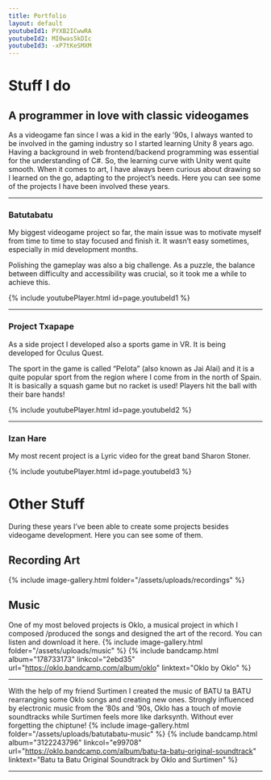 ```yaml
---
title: Portfolio
layout: default
youtubeId1: PYXB2ICwwRA
youtubeId2: MI0was5kDIc
youtubeId3: -xP7tKeSMXM
---
```


# Stuff I do

## A programmer in love with classic videogames

As a videogame fan since I was a kid in the early ’90s, I always wanted to be involved in the gaming industry so I started learning Unity 8 years ago. Having a background in web frontend/backend programming was essential for the understanding of C#. So, the learning curve with Unity went quite smooth. When it comes to art, I have always been curious about drawing so I learned on the go, adapting to the project’s needs. Here you can see some of the projects I have been involved these years.

***

### Batutabatu
My biggest videogame project so far, the main issue was to motivate myself from time to time to stay focused and finish it. It wasn’t easy sometimes, especially in mid development months.

Polishing the gameplay was also a big challenge. As a puzzle, the balance between difficulty and accessibility was crucial, so it took me a while to achieve this.

{% include youtubePlayer.html id=page.youtubeId1 %}

***

### Project Txapape
As a side project I developed also a sports game in VR. It is being developed for Oculus Quest.

The sport in the game is called “Pelota” (also known as Jai Alai) and it is a quite popular sport from the region where I come from in the north of Spain. It is basically a squash game but no racket is used! Players hit the ball with their bare hands!

{% include youtubePlayer.html id=page.youtubeId2 %}

***

### Izan Hare
My most recent project is a Lyric video for the great band Sharon Stoner.

{% include youtubePlayer.html id=page.youtubeId3 %}

# Other Stuff

During these years I’ve been able to create some projects besides videogame development. Here you can see some of them.

## Recording Art
{% include image-gallery.html folder="/assets/uploads/recordings" %}

## Music
One of my most beloved projects is Oklo, a musical project in which I composed /produced the songs and designed the art of the record. You can listen and download it here.
{% include image-gallery.html folder="/assets/uploads/music" %}
{% include bandcamp.html album="178733173" linkcol="2ebd35" url="https://oklo.bandcamp.com/album/oklo" linktext="Oklo by Oklo" %}

***

With the help of my friend Surtimen I created the music of BATU ta BATU rearranging some Oklo songs and creating new ones. Strongly influenced by electronic music from the ’80s and ’90s, Oklo has a touch of movie soundtracks while Surtimen feels more like darksynth. Without ever forgetting the chiptune!
{% include image-gallery.html folder="/assets/uploads/batutabatu-music" %}
{% include bandcamp.html album="3122243796" linkcol="e99708" url="https://oklo.bandcamp.com/album/batu-ta-batu-original-soundtrack" linktext="Batu ta Batu Original Soundtrack by Oklo and Surtimen" %}

***
